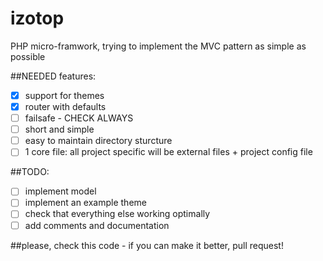# izotop
PHP micro-framwork, trying to implement the MVC pattern as simple as possible

##NEEDED features:
* [x] support for themes
* [x] router with defaults
* [ ] failsafe - CHECK ALWAYS
* [ ] short and simple
* [ ] easy to maintain directory sturcture
* [ ] 1 core file: all project specific will be external files + project config file

##TODO:
* [ ] implement model
* [ ] implement an example theme
* [ ] check that everything else working optimally
* [ ] add comments and documentation

##please, check this code - if you can make it better, pull request!
